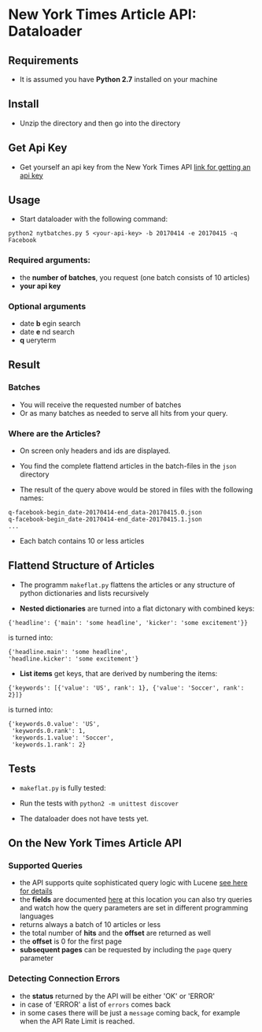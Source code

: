 # New York Times Article API: Dataloader

## Requirements

- It is assumed you have **Python 2.7** installed on your machine

## Install
- Unzip the directory and then go into the directory

## Get Api Key

- Get yourself an api key from the New York Times API
[link for getting an api key](https://developer.nytimes.com/signup)

## Usage

- Start dataloader with the following command:
```
python2 nytbatches.py 5 <your-api-key> -b 20170414 -e 20170415 -q Facebook
```

### Required arguments:
- the **number of batches**, you request (one batch consists of 10 articles)
- **your api key**

### Optional arguments
- date **b** egin search
- date **e** nd search
- **q** ueryterm

## Result

### Batches
- You will receive the requested number of batches
- Or as many batches as needed to serve
all hits from your query.

### Where are the Articles?

- On screen only headers and ids are displayed.

- You find the complete flattend articles in the batch-files in the `json` directory

- The result of the query above would be stored in files with the following names:
```
q-facebook-begin_date-20170414-end_data-20170415.0.json
q-facebook-begin_date-20170414-end_date-20170415.1.json
...
```
- Each batch contains 10 or less articles

## Flattend Structure of Articles
- The programm `makeflat.py` flattens the articles or any structure
of python dictionaries and lists recursively

- **Nested dictionaries** are turned into a flat dictonary with combined keys:
```
{'headline': {'main': 'some headline', 'kicker': 'some excitement'}}
```
is turned into:
```
{'headline.main': 'some headline',
'headline.kicker': 'some excitement'}
```
- **List items** get keys, that are derived by numbering the items:
```
{'keywords': [{'value': 'US', rank': 1}, {'value': 'Soccer', rank': 2}]}
```
is turned into:
```
{'keywords.0.value': 'US',
 'keywords.0.rank': 1,
 'keywords.1.value': 'Soccer',
 'keywords.1.rank': 2}
```

## Tests
- `makeflat.py` is fully tested:
- Run the tests with `python2 -m unittest discover`

- The dataloader does not have tests yet.

## On the New York Times Article API

### Supported Queries
- the API supports quite sophisticated query logic with Lucene
[see here for details](http://developer.nytimes.com/article_search_v2.json#/README)
- the **fields** are documented
[here](http://developer.nytimes.com/article_search_v2.json#/Documentation)
at this location you can also try queries and watch how the query parameters are set
in different programming languages
- returns always a batch of 10 articles or less
- the total number of **hits** and the **offset** are returned as well
- the **offset** is 0 for the first page
- **subsequent pages** can be requested by including the `page`
query parameter

### Detecting Connection Errors
- the **status** returned by the API will be either 'OK' or 'ERROR'
- in case of 'ERROR' a list of `errors` comes back
- in some cases there will be just a `message` coming back,
for example when the API Rate Limit is reached.
